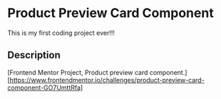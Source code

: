 # Product Preview Card Component

This is my first coding project ever!!!

## Description

[Frontend Mentor Project, Product preview card component.] [https://www.frontendmentor.io/challenges/product-preview-card-component-GO7UmttRfa]
